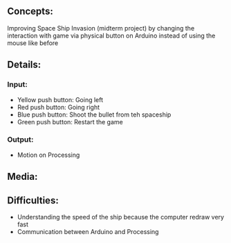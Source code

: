 ## Concepts:
Improving Space Ship Invasion (midterm project) by changing the interaction with game via physical button on Arduino instead of using the mouse like before


## Details:

### Input:
 - Yellow push button: Going left 
 - Red push button: Going right 
 - Blue push button: Shoot the bullet from teh spaceship
 - Green push button: Restart the game 
 
 ### Output:
- Motion on Processing 

## Media:

## Difficulties: 

- Understanding the speed of the ship because the computer redraw very fast 
- Communication between Arduino and Processing 

